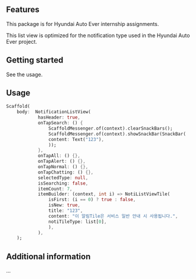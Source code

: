 <!-- 
This README describes the package. If you publish this package to pub.dev,
this README's contents appear on the landing page for your package.

For information about how to write a good package README, see the guide for
[writing package pages](https://dart.dev/guides/libraries/writing-package-pages). 

For general information about developing packages, see the Dart guide for
[creating packages](https://dart.dev/guides/libraries/create-library-packages)
and the Flutter guide for
[developing packages and plugins](https://flutter.dev/developing-packages). 
-->

## Features

This package is for Hyundai Auto Ever internship assignments.

This list view is optimized for the notification type used in the Hyundai Auto Ever project.

## Getting started

See the usage.

## Usage

```dart
Scaffold(
    body:  NotificationListView(
            hasHeader: true,
            onTapSearch: () {
                ScaffoldMessenger.of(context).clearSnackBars();
                ScaffoldMessenger.of(context).showSnackBar(SnackBar(
                content: Text("123"),
                ));
            },
            onTapAll: () {},
            onTapAlert: () {},
            onTapNormal: () {},
            onTapChatting: () {},
            selectedType: null,
            isSearching: false,
            itemCount: 7,
            itemBuilder: (context, int i) => NotiListViewTile(
                isFirst: (i == 0) ? true : false,
                isNew: true,
                title: "123",
                content: "이 알림Tile은 서비스 일반 안내 시 사용됩니다.",
                notiTileType: list[0],
                ),
            ),
    );
```

## Additional information

...
